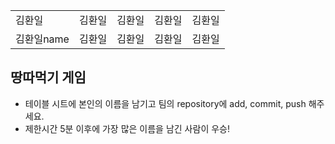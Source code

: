 <table>
      <tbody>
        <tr>
          <td>김환일</td>
          <td>김환일</td>
          <td>김환일</td>
          <td>김환일</td>
          <td>김환일</td>
        </tr>
        <tr>
          <td>김환일name</td>
          <td>김환일</td>
          <td>김환일</td>
          <td>김환일</td>
          <td>김환일</td>
        </tr>
      </tbody>
</table>

## 땅따먹기 게임

- 테이블 시트에 본인의 이름을 남기고 팀의 repository에 add, commit, push 해주세요.
- 제한시간 5분 이후에 가장 많은 이름을 남긴 사람이 우승!
